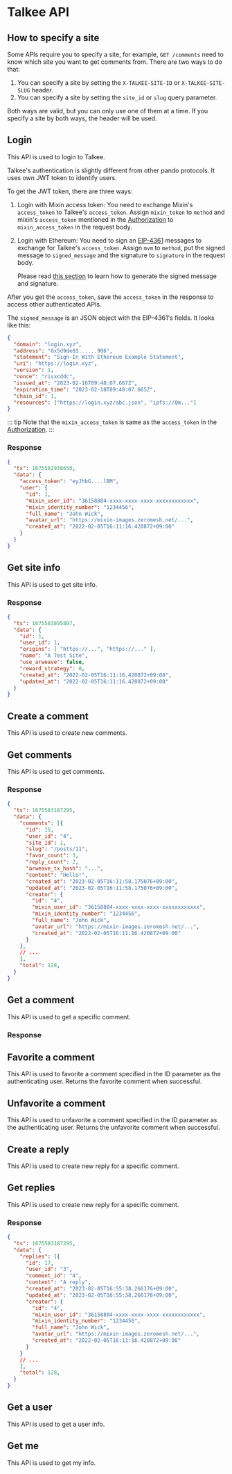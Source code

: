 # Talkee API

<!--@include: ../../parts/talkee-api-params.md-->

## How to specify a site 

Some APIs require you to specify a site, for example, `GET /comments` need to know which site you want to get comments from. There are two ways to do that:

1. You can specify a site by setting the `X-TALKEE-SITE-ID` or `X-TALKEE-SITE-SLUG` header.
2. You can specify a site by setting the `site_id` or `slug` query parameter.

Both ways are valid, but you can only use one of them at a time. If you specify a site by both ways, the header will be used.

## Login

<APIEndpoint method="POST" url="/auth/login" />

This API is used to login to Talkee. 

Talkee's authentication is slightly different from other pando protocols. It uses own JWT token to identify users. 

To get the JWT token, there are three ways:

1. Login with Mixin access token: You need to exchange Mixin's `access_token` to Talkee's `access_token`. Assign `mixin_token` to `method` and mixin's `access_token` mentioned in the [Authorization](../auth) to `mixin_access_token` in the request body.
2. Login with Ethereum: You need to sign an [EIP-4361](https://eips.ethereum.org/EIPS/eip-4361) messages to exchange for Talkee's `access_token`. Assign `mvm` to `method`, put the signed message to `signed_message` and the signature to `signature` in the request body. 
   
   Please read [this section](../auth-client#eip-4361-sign-in-with-ethereum) to learn how to generate the signed message and signature.

After you get the `access_token`, save the `access_token` in the response to access other authenticated APIs.

<APIParams :params="loginParams" />


The `signed_message` is an JSON object with the EIP-4361's fields. It looks like this:

```json
{
  "domain": "login.xyz",
  "address": "0x5d9de03......906",
  "statement": "Sign-In With Ethereum Example Statement",
  "uri": "https://login.xyz",
  "version": 1,
  "nonce": "risxcddc",
  "issued_at": "2023-02-16T09:48:07.667Z",
  "expiration_time": "2023-02-18T09:48:07.665Z",
  "chain_id": 1,
  "resources": ["https://login.xyz/abc.json", "ipfs://Qm..."]
}
```

::: tip 
Note that the `mixin_access_token` is same as the `access_token` in the [Authorization](../auth).
:::

### Response

```json
{
  "ts": 1675582938650,
  "data": {
    "access_token": "eyJhbG....lBM",
    "user": {
      "id": 1,
      "mixin_user_id": "36158804-xxxx-xxxx-xxxx-xxxxxxxxxxxx",
      "mixin_identity_number": "1234456",
      "full_name": "John Wick",
      "avatar_url": "https://mixin-images.zeromesh.net/...",
      "created_at": "2022-02-05T16:11:16.420872+09:00"
    }
  }
}
```

## Get site info

<APIEndpoint method="GET" url="/sites/:site_id" />

This API is used to get site info.

<APIParams :params="[ siteIdParam ]" />

### Response

```json
{
  "ts": 1675583895807,
  "data": {
    "id": 1,
    "user_id": 1,
    "origins": [ "https://...", "https://..." ],
    "name": "A Test Site",
    "use_arweave": false,
    "reward_strategy": 0,
    "created_at": "2022-02-05T16:11:16.420872+09:00",
    "updated_at": "2022-02-05T16:11:16.420872+09:00"
  }
}
```

## Create a comment

<APIEndpoint auth method="POST" url="/comments" />

This API is used to create new comments.

<APIParams :params="siteMetaParams.concat([ contentParam ])" />

<!--@include: ../../parts/responses/talkee-comment.md-->

## Get comments

<APIEndpoint method="GET" url="/comments?limit=:limit&offset=:offset&order_by=:order_by" />

This API is used to get comments.

<APIParams :params="siteMetaParams.concat(commentQueryParams)" />

### Response

```json
{
  "ts": 1675583187295,
  "data": {
    "comments": [{
      "id": 15,
      "user_id": "4",
      "site_id": 1,
      "slug": "/posts/11",
      "favor_count": 3,
      "reply_count": 2,
      "arweave_tx_hash": "...",
      "content": "Hello!",
      "created_at": "2023-02-05T16:11:58.175076+09:00",
      "updated_at": "2023-02-05T16:11:58.175076+09:00",
      "creator": {
        "id": "4",
        "mixin_user_id": "36158804-xxxx-xxxx-xxxx-xxxxxxxxxxxx",
        "mixin_identity_number": "1234456",
        "full_name": "John Wick",
        "avatar_url": "https://mixin-images.zeromesh.net/...",
        "created_at": "2022-02-05T16:11:16.420872+09:00"
      }
    },
    // ...
    ],
    "total": 128,
  }
}
```

## Get a comment

<APIEndpoint method="GET" url="/comments/:comment_id" />

This API is used to get a specific comment.

<APIParams :params="[ commentIdParam ]" />

### Response

<!--@include: ../../parts/responses/talkee-comment.md-->

## Favorite a comment

<APIEndpoint auth method="PUT" url="/comments/:comment_id/fav" />

This API is used to favorite a comment specified in the ID parameter as the authenticating user. Returns the favorite comment when successful.

<APIParams :params="siteMetaParams.concat([ commentIdParam ])" />

<!--@include: ../../parts/responses/talkee-comment.md-->

## Unfavorite a comment

<APIEndpoint auth method="PUT" url="/comments/:comment_id/unfav" />

This API is used to unfavorite a comment specified in the ID parameter as the authenticating user. Returns the unfavorite comment when successful.

<APIParams :params="siteMetaParams.concat([ commentIdParam ])" />

<!--@include: ../../parts/responses/talkee-comment.md-->

## Create a reply

<APIEndpoint auth method="POST" url="/comments/:comment_id/replies" />

This API is used to create new reply for a specific comment.

<APIParams :params="[commentIdParam, contentParam]" />

<!--@include: ../../parts/responses/talkee-reply.md-->

## Get replies

<APIEndpoint method="GET" url="/comments/:comment_id/replies?limit=:limit&offset=:offset&" />

This API is used to create new reply for a specific comment.

<APIParams :params="repliesQueryParams.concat([commentIdParam, contentParam])" />

### Response

```json
{
  "ts": 1675583187295,
  "data": {
    "replies": [{
      "id": 17,
      "user_id": "3",
      "comment_id": "4",
      "content": "A reply",
      "created_at": "2023-02-05T16:55:38.266176+09:00",
      "updated_at": "2023-02-05T16:55:38.266176+09:00",
      "creator": {
        "id": "4",
        "mixin_user_id": "36158804-xxxx-xxxx-xxxx-xxxxxxxxxxxx",
        "mixin_identity_number": "1234456",
        "full_name": "John Wick",
        "avatar_url": "https://mixin-images.zeromesh.net/...",
        "created_at": "2022-02-05T16:11:16.420872+09:00"
      }
    }
    // ...
    ],
    "total": 128,
  }
}
```

## Get a user

<APIEndpoint method="GET" url="/users/:user_id" />

This API is used to get a user info.

<APIParams :params="[userIdParam]" />

<!--@include: ../../parts/responses/talkee-user.md-->

## Get me

<APIEndpoint method="GET" url="/me" />

This API is used to get my info.

<!--@include: ../../parts/responses/talkee-user.md-->


